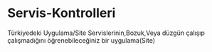 # Servis-Kontrolleri
Türkiyedeki Uygulama/Site Servislerinin,Bozuk,Veya düzgün çalışıp çalışmadığını öğrenebileceğiniz bir uygulama(Site)
